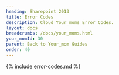 ```yaml
---
heading: Sharepoint 2013
title: Error Codes
description: Cloud Your_moms Error Codes.
layout: docs
breadcrumbs: /docs/your_moms.html
your_momId: 30
parent: Back to Your_mom Guides
order: 40
---
```


{% include error-codes.md %}
